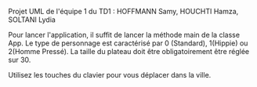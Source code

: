 Projet UML de l'équipe 1 du TD1 : HOFFMANN Samy, HOUCHTI Hamza, SOLTANI Lydia

Pour lancer l'application, il suffit de lancer la méthode main de la classe App. Le type de personnage est caractérisé par 0 (Standard), 1(Hippie) ou 2(Homme Pressé). La taille du plateau doit être obligatoirement être réglée sur 30.

Utilisez les touches du clavier pour vous déplacer dans la ville.
